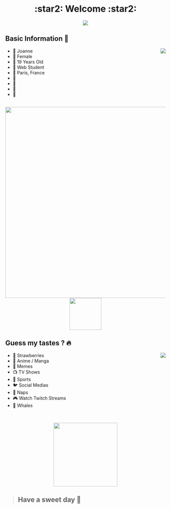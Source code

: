 
<div align="center">
  <h1>:star2: Welcome :star2:</h1>
  <img src="https://gist.github.com/T-Jedsada/dbee22959762fa6c0ccad8153830b51a/raw/8957088c2e31dba6d72ce86c615cb3c7bb7f0b0c/nyan-cat.gif">
</div>

## Basic Information :whale:
<img src="https://thumbs.gfycat.com/WellgroomedShamelessGossamerwingedbutterfly-size_restricted.gif" align="right">

* :cactus: Joanne
* :cactus: Female
* :cactus: 19 Years Old
* :cactus: Web Student
* :cactus: Paris, France
* :cactus: 
* :cactus:
* :cactus:
* :cactus:


<div align="center">
  </br>
  <img src="https://c.tenor.com/9WKtYEMzhlAAAAAC/line-rainbow.gif" width="600">
  <img src="https://www.gifimili.com/gif/2018/02/sonic-pixel-art.gif" height="100">
  </br>
</div>

## Guess my tastes ? :fire:
<img src="https://i.pinimg.com/originals/e2/71/5b/e2715bc4bd06fc80715d0888c2e5db46.gif" align="right">

* :cake: Strawberries
* :izakaya_lantern: Anime / Manga
* :clown_face: Memes
* :tv: TV Shows
* :basketball: Sports
* :bird: Social Medias
* :sleeping_bed: Naps
* :video_game: Watch Twitch Streams
* :whale2: Whales

<div align="center">
  <br/>
  <img src="https://c.tenor.com/Hc1dGTB93k0AAAAC/divider-yeah.gif" width="650" height="15">
  <img src="https://preview.redd.it/k4tzxbdubmp01.png?auto=webp&s=c7b1e742459dbc9b8dbe313b23e53b1b791ecc11" height="200">
</div>

> ## Have a sweet day :cherry_blossom:
